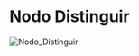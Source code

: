 # Nodo Distinguir
![Nodo_Distinguir](https://user-images.githubusercontent.com/56943051/69019856-7749a380-0980-11ea-8856-4f373a1c35f9.png)
